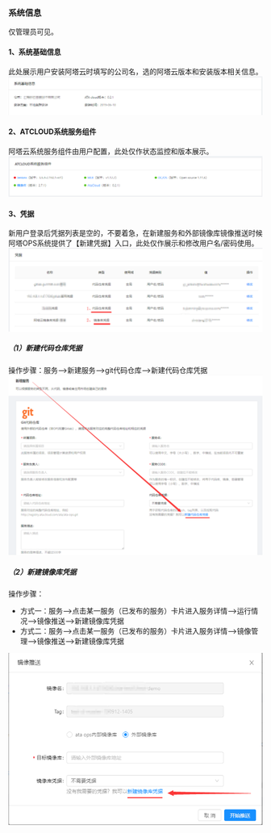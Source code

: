 ### 系统信息
仅管理员可见。

#### 1、系统基础信息
此处展示用户安装阿塔云时填写的公司名，选的阿塔云版本和安装版本相关信息。
![](/assets/系统-基础信息.png)

#### 2、ATCLOUD系统服务组件
阿塔云系统服务组件由用户配置，此处仅作状态监控和版本展示。
![](/assets/系统-ATCLOUD系统服务组件.png)

#### 3、凭据
新用户登录后凭据列表是空的，不要着急，在新建服务和外部镜像库镜像推送时候阿塔OPS系统提供了【新建凭据】入口，此处仅作展示和修改用户名/密码使用。
![](/assets/系统-凭据.png)

##### （1）新建代码仓库凭据
操作步骤：服务-->新建服务-->git代码仓库-->新建代码仓库凭据
![](/assets/新建代码仓库凭据.png)

##### （2）新建镜像库凭据
操作步骤：
- 方式一：服务-->点击某一服务（已发布的服务）卡片进入服务详情-->运行情况-->镜像推送-->新建镜像库凭据
- 方式二：服务-->点击某一服务（已发布的服务）卡片进入服务详情-->镜像管理-->镜像推送-->新建镜像库凭据

![](/assets/新建镜像库凭据.png)

